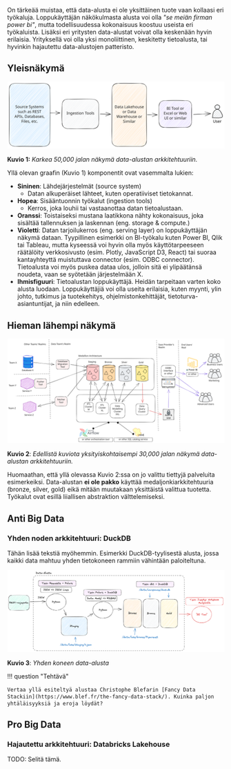 On tärkeää muistaa, että data-alusta ei ole yksittäinen tuote vaan kollaasi eri työkaluja. Loppukäyttäjän näkökulmasta alusta voi olla _"se meiän firman power bi"_, mutta todellisuudessa kokonaisuus koostuu useista eri työkaluista. Lisäksi eri yritysten data-alustat voivat olla keskenään hyvin erilaisia. Yrityksellä voi olla yksi monoliittinen, keskitetty tietoalusta, tai hyvinkin hajautettu data-alustojen patteristo.

## Yleisnäkymä

![architecture-50000-foot](../images/architecture-50000-foot.svg)

**Kuvio 1:** _Karkea 50,000 jalan näkymä data-alustan arkkitehtuuriin._

Yllä olevan graafin (Kuvio 1) komponentit ovat vasemmalta lukien:

- **Sininen**: Lähdejärjestelmät (source system)
    - Datan alkuperäiset lähteet, kuten operatiiviset tietokannat.
- **Hopea**: Sisääntuonnin työkalut (ingestion tools)
    - Kerros, joka louhii tai vastaanottaa datan tietoalustaan.
- **Oranssi**: Toistaiseksi mustana laatikkona nähty kokonaisuus, joka sisältää tallennuksen ja laskennan (eng. storage & compute.)
- **Violetti**: Datan tarjoilukerros (eng. serving layer) on loppukäyttäjän näkymä dataan. Tyypillinen esimerkki on BI-työkalu kuten Power BI, Qlik tai Tableau, mutta kyseessä voi hyvin olla myös käyttötarpeeseen räätälöity verkkosivusto (esim. Plotly, JavaScript D3, React) tai suoraa kantayhteyttä muistuttava connector (esim. ODBC connector). Tietoalusta voi myös puskea dataa ulos, jolloin sitä ei ylipäätänsä noudeta, vaan se syötetään järjestelmään X.
- **Ihmisfiguuri**: Tietoalustan loppukäyttäjä. Heidän tarpeitaan varten koko alusta luodaan. Loppukäyttäjiä voi olla useita erilaisia, kuten myynti, ylin johto, tutkimus ja tuotekehitys, ohjelmistonkehittäjät, tietoturva-asiantuntijat, ja niin edelleen.

## Hieman lähempi näkymä

![architecture-30000-foot](../images/architecture-30000-foot.svg)

**Kuvio 2**: _Edellistä kuviota yksityiskohtaisempi 30,000 jalan näkymä data-alustan arkkitehtuuriin._

Huomaathan, että yllä olevassa Kuvio 2:ssa on jo valittu tiettyjä palveluita esimerkeiksi. Data-alustan **ei ole pakko** käyttää medaljonkiarkkitehtuuria (bronze, silver, gold) eikä mitään muutakaan yksittäistä valittua tuotetta. Työkalut ovat esillä liiallisen abstraktion välttelemiseksi.

## Anti Big Data

### Yhden noden arkkitehtuuri: DuckDB

Tähän lisää tekstiä myöhemmin. Esimerkki DuckDB-tyylisestä alusta, jossa kaikki data mahtuu yhden tietokoneen rammiin vähintään paloiteltuna.

![yhden-koneen-alusta](../images/yhden-koneen-data-alusta.png)

**Kuvio 3**: *Yhden koneen data-alusta*

!!! question "Tehtävä"

    Vertaa yllä esiteltyä alustaa Christophe Blefarin [Fancy Data Stackiin](https://www.blef.fr/the-fancy-data-stack/). Kuinka paljon yhtäläisyyksiä ja eroja löydät?


## Pro Big Data

### Hajautettu arkkitehtuuri: Databricks Lakehouse

TODO: Selitä tämä.